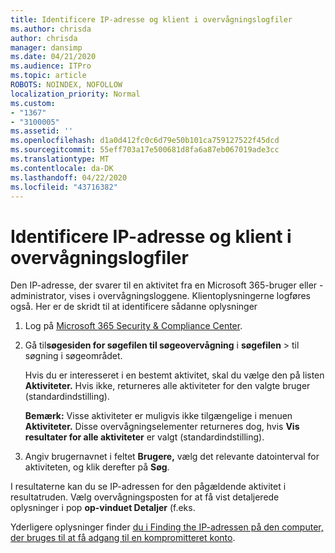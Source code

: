 ```yaml
---
title: Identificere IP-adresse og klient i overvågningslogfiler
ms.author: chrisda
author: chrisda
manager: dansimp
ms.date: 04/21/2020
ms.audience: ITPro
ms.topic: article
ROBOTS: NOINDEX, NOFOLLOW
localization_priority: Normal
ms.custom:
- "1367"
- "3100005"
ms.assetid: ''
ms.openlocfilehash: d1a0d412fc0c6d79e50b101ca759127522f45dcd
ms.sourcegitcommit: 55eff703a17e500681d8fa6a87eb067019ade3cc
ms.translationtype: MT
ms.contentlocale: da-DK
ms.lasthandoff: 04/22/2020
ms.locfileid: "43716382"
---
```

# <a name="identify-ip-address-and-client-in-audit-logs"></a>Identificere IP-adresse og klient i overvågningslogfiler

Den IP-adresse, der svarer til en aktivitet fra en Microsoft 365-bruger eller -administrator, vises i overvågningsloggene. Klientoplysningerne logføres også. Her er de skridt til at identificere sådanne oplysninger

1. Log på [Microsoft 365 Security & Compliance Center](https://protection.office.com/).

2. Gå til**søgesiden for søgefilen til søgeovervågning** i **søgefilen** > til søgning i søgeområdet.

   Hvis du er interesseret i en bestemt aktivitet, skal du vælge den på listen **Aktiviteter.** Hvis ikke, returneres alle aktiviteter for den valgte bruger (standardindstilling).

   **Bemærk:** Visse aktiviteter er muligvis ikke tilgængelige i menuen **Aktiviteter.** Disse overvågningselementer returneres dog, hvis **Vis resultater for alle aktiviteter** er valgt (standardindstilling).

3. Angiv brugernavnet i feltet **Brugere,** vælg det relevante datointerval for aktiviteten, og klik derefter på **Søg**.

I resultaterne kan du se IP-adressen for den pågældende aktivitet i resultatruden. Vælg overvågningsposten for at få vist detaljerede oplysninger i pop **op-vinduet Detaljer** (f.eks.

Yderligere oplysninger finder [du i Finding the IP-adressen på den computer, der bruges til at få adgang til en kompromitteret konto](https://docs.microsoft.com/office365/securitycompliance/auditing-troubleshooting-scenarios#finding-the-ip-address-of-the-computer-used-to-access-a-compromised-account).
